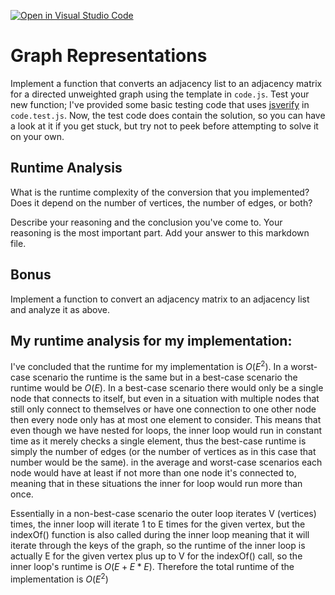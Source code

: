 [![Open in Visual Studio Code](https://classroom.github.com/assets/open-in-vscode-718a45dd9cf7e7f842a935f5ebbe5719a5e09af4491e668f4dbf3b35d5cca122.svg)](https://classroom.github.com/online_ide?assignment_repo_id=12359350&assignment_repo_type=AssignmentRepo)
# Graph Representations

Implement a function that converts an adjacency list to an adjacency matrix for
a directed unweighted graph using the template in `code.js`. Test your new
function; I've provided some basic testing code that uses
[jsverify](https://jsverify.github.io/) in `code.test.js`. Now, the test code
does contain the solution, so you can have a look at it if you get stuck, but
try not to peek before attempting to solve it on your own.

## Runtime Analysis

What is the runtime complexity of the conversion that you implemented? Does it
depend on the number of vertices, the number of edges, or both?

Describe your reasoning and the conclusion you've come to. Your reasoning is the
most important part. Add your answer to this markdown file.

## Bonus

Implement a function to convert an adjacency matrix to an adjacency list and
analyze it as above.

## My runtime analysis for my implementation:
I've concluded that the runtime for my implementation is $O(E^2)$. In a worst-case scenario
the runtime is the same but in a best-case scenario the runtime would be $O(E)$. In a best-case
scenario there would only be a single node that connects to itself, but even in a situation with multiple 
nodes that still only connect to themselves or have one connection to one other node then every node only
has at most one element to consider. This means that even though we have nested for loops, the inner loop
would run in constant time as it merely checks a single element, thus the best-case runtime is simply
the number of edges (or the number of vertices as in this case that number would be the same). in the
average and worst-case scenarios each node would have at least if not more than one node it's connected
to, meaning that in these situations the inner for loop would run more than once. 

Essentially in a non-best-case scenario the outer loop iterates V (vertices) times, the inner loop will
iterate 1 to E times for the given vertex, but the indexOf() function is also called during the inner 
loop meaning that it will iterate through the keys of the graph, so the runtime of the inner loop is 
actually E for the given vertex plus up to V for the indexOf() call, so the inner loop's runtime is
$O(E + E*E)$. Therefore the total runtime of the implementation is $O(E^2)$



